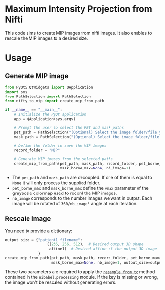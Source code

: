 # Maximum Intensity Projection from Nifti

This code aims to create MIP images from nifti images. It also enables to rescale the MIP images to a desired size.

# Usage

## Generate MIP image

```python
from PyQt5.QtWidgets import QApplication
import sys
from PathSelection import PathSelection
from nifty_to_mip import create_mip_from_path

if __name__ == "__main__":
    # Initialize the PyQt application
    app = QApplication(sys.argv)

    # Prompt the user to select the PET and mask paths
    pet_path = PathSelection("(Optional) Select the image folder/file you want to transform to MIP").directory
    mask_path = PathSelection("(Optional) Select the image folder/file you want to transform to MIP").directory

    # Define the folder to save the MIP images
    record_folder = "MIP"

    # Generate MIP images from the selected paths
    create_mip_from_path(pet_path, mask_path, record_folder, pet_borne_max=7,
                         mask_borne_max=None, nb_image=1)
```

- The ```pet_path``` and ```mask_path``` are decoupled. If one of them is equal to ```None``` it will only process the
  supplied folder.
- ```pet_borne_max``` and ```mask_borne_max``` define the ```vmax``` parameter of the grayscale colormap used to record the
  MIP images.
- ```nb_image``` corresponds to the number images we want in output. Each image will be rotated of ```360/nb_image°```
  angle at each iteration.

## Rescale image

You need to provide a dictionary:

```python
output_size = {"patient1_filename":
                   ((256, 256, 512),  # Desired output 3D shape
                    affine1)  # Desired affine of the output 3D image
               }
create_mip_from_path(pet_path, mask_path, record_folder, pet_borne_max=7,
                     mask_borne_max=None, nb_image=1, output_size=output_size)
```

These two parameters are required to apply
the [```resample_from_to```](https://neuroimaging-data-science.org/content/005-nipy/003-transforms.html) method
contained in the ```nibabel.processing```
module. If the key is missing or wrong, the image won't be rescaled without generating errors.
